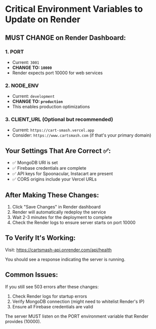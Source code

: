# Critical Environment Variables to Update on Render

## MUST CHANGE on Render Dashboard:

### 1. **PORT**
- Current: `3001`
- **CHANGE TO: `10000`**
- Render expects port 10000 for web services

### 2. **NODE_ENV**
- Current: `development`
- **CHANGE TO: `production`**
- This enables production optimizations

### 3. **CLIENT_URL** (Optional but recommended)
- Current: `https://cart-smash.vercel.app`
- Consider: `https://www.cartsmash.com` (if that's your primary domain)

## Your Settings That Are Correct ✅:

- ✅ MongoDB URI is set
- ✅ Firebase credentials are complete
- ✅ API keys for Spoonacular, Instacart are present
- ✅ CORS origins include your Vercel URLs

## After Making These Changes:

1. Click "Save Changes" in Render dashboard
2. Render will automatically redeploy the service
3. Wait 2-3 minutes for the deployment to complete
4. Check the Render logs to ensure server starts on port 10000

## To Verify It's Working:

Visit: https://cartsmash-api.onrender.com/api/health

You should see a response indicating the server is running.

## Common Issues:

If you still see 503 errors after these changes:
1. Check Render logs for startup errors
2. Verify MongoDB connection (might need to whitelist Render's IP)
3. Ensure all Firebase credentials are valid

The server MUST listen on the PORT environment variable that Render provides (10000).